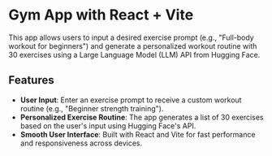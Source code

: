 # Gym App with React + Vite

This app allows users to input a desired exercise prompt (e.g., "Full-body workout for beginners") and generate a personalized workout routine with 30 exercises using a Large Language Model (LLM) API from Hugging Face.

## Features

- **User Input**: Enter an exercise prompt to receive a custom workout routine (e.g., "Beginner strength training").
- **Personalized Exercise Routine**: The app generates a list of 30 exercises based on the user's input using Hugging Face's API.
- **Smooth User Interface**: Built with React and Vite for fast performance and responsiveness across devices.
